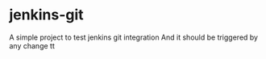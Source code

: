 # jenkins-git
A simple project to test jenkins git integration
And it should be triggered by any change
tt
